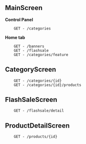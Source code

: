 ## MainScreen
**Control Panel**
```
    GET - /categories
```

**Home tab**
```
    GET - /banners
    GET - /flashsale
    GET - /categories/feature
```


## CategoryScreen

```
    GET - /categories/{id}
    GET - /categories/{id}/products
```

## FlashSaleScreen

```
    GET - /flashsale/detail
```

## ProductDetailScreen

```
    GET - /products/{id}
```